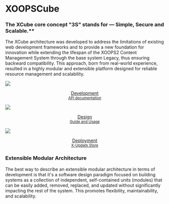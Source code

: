 

# <span class="iconify" data-icon="mdi:cube-outline"></span> XOOPSCube

### The XCube core concept "3S" stands for — Simple, Secure and Scalable.**

The XCube architecture was developed to address the limitations of existing web development frameworks and to provide a new foundation for innovation while extending the lifespan of the XOOPS2 Content Management System through the base system Legacy, thus ensuring backward compatibility. This approach, born from real-world experience, resulted in a highly modular and extensible platform designed for reliable resource management and scalability.



<div layout="row m-4">
<div self="size-1of3"><a href="#/en/development/">
<img src="_media/xcl-dev-env.png">
<p align="center">Development<br/>
<small>API documentation</small></p>
</a>
</div>
<div self="size-1of3"><a href="#/en/design/">
<img src="_media/xcl-design.png">
<p align="center">Design<br/>
<small>Guide and Usage</small></p>
</a>
</div>
<div self="size-1of3"><a href="#/en/deployment/">
<img src="_media/xcl-deploy.png">
<p align="center">Deployment<br/>
<small>X-Update Store</small></p>
</a>
</div>
</div>

### Extensible Modular Architecture

The best way to describe an extensible modular architecture in terms of development is that it's a software design paradigm focused on building systems as a collection of independent, self-contained units (modules) that can be easily added, removed, replaced, and updated without significantly impacting the rest of the system. This promotes flexibility, maintainability, and scalability.